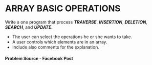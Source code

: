 # ARRAY BASIC OPERATIONS

Write a one program that process ___TRAVERSE___, ___INSERTION___,
___DELETION___, ___SEARCH___, and ___UPDATE___.

 - The user can select the operations he or she wants to take. 
 - A user controls which elements are in an array. 
 - Include also comments for the explanation. 

#### Problem Source - Facebook Post
